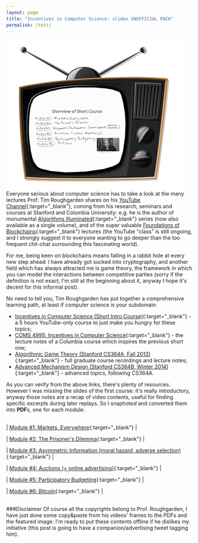 ```yaml
---
layout: page
title: "Incentives in Computer Science: slides UNOFFICIAL PACK"
permalink: /test/
---
```


![](/images/iics-slides.jpg)
<br>
Everyone serious about computer science has to take a look at the many lectures Prof. Tim Roughgarden shares on his [YouTube Channel](https://www.youtube.com/@timroughgardenlectures1861/featured){:target="_blank"}, coming from his research, seminars and courses at Stanford and Columbia University: e.g. he is the author of monumental [Algorithms Illuminated](http://www.algorithmsilluminated.org){:target="_blank"} series (now also available as a single volume), and of the super valuable [Foundations of Blockchains](https://www.youtube.com/playlist?list=PLEGCF-WLh2RLOHv_xUGLqRts_9JxrckiA){:target="_blank"} lectures (the YouTube "class" is still ongoing, and I strongly suggest it to everyone wanting to go deeper than the too frequent chit-chat surrounding this fascinating world).

For me, being keen on blockchains means falling in a rabbit hole at every new step ahead: I have already got sucked into cryptography, and another field which has always attracted me is game theory, the framework in which you can model the interactions between competitive parties (sorry if the definition is not exact, I'm still at the beginning about it, anyway I hope it's decent for this informal post).

No need to tell you, Tim Roughgarden has put together a comprehensive learning path, at least if computer science is your subdomain:

* [Incentives in Computer Science (Short Intro Course)](https://www.youtube.com/playlist?list=PLEGCF-WLh2RJdrKZ431SidRX_T4VmAKx8){:target="_blank"} - a 5 hours YouTube-only course to just make you hungry for these topics;
* [COMS 4995: Incentives in Computer Science](http://www.cs.columbia.edu/~tr/s20/s20.html){:target="_blank"} - the lecture notes of a Columbia course which inspires the previous short one;
* [Algorithmic Game Theory (Stanford CS364A, Fall 2013)](https://www.youtube.com/playlist?list=PLEGCF-WLh2RJBqmxvZ0_ie-mleCFhi2N4){:target="_blank"} - full graduate course recordings and lecture notes;
* [Advanced Mechanism Design (Stanford CS364B, Winter 2014)](https://www.youtube.com/playlist?list=PLEGCF-WLh2RI77PL4gwLld_OU9Zh3TCX9){:target="_blank"} - advanced topics, following CS364A.

As you can verify from the above links, there's plenty of resources. However I was missing the slides of the first course: it's really introductory, anyway those notes are a recap of video contents, useful for finding specific excerpts during later replays. So I snaphot*ed* and converted them into **PDF**s, one for each module: 
<br><br>

| [Module #1: Markets, Everywhere](IICS-SlidesModule1-MarketsEverywhere.pdf){:target="_blank"} |

| [Module #2: The Prisoner's Dilemma](IICS-SlidesModule2-ThePrisonersDilemma.pdf){:target="_blank"} |

| [Module #3: Asymmetric Information (moral hazard, adverse selection)](IICS-SlidesModule3-AsymmetricInformation.pdf){:target="_blank"} |

| [Module #4: Auctions (+ online advertising)](IICS-SlidesModule4-Auctions.pdf){:target="_blank"} |

| [Module #5: Participatory Budgeting](IICS-SlidesModule5-ParticipatoryBudgeting.pdf){:target="_blank"} |

| [Module #6: Bitcoin](IICS-SlidesModule6-Bitcoin.pdf){:target="_blank"} |

<br>
###Disclaimer
Of course all the copyrights belong to Prof. Roughgarden, I have just done some copy&paste from his videos' frames to the PDFs and the featured image: I'm ready to put these contents offline if he dislikes my initiative (this post is going to have a companion/advertising tweet tagging him).


